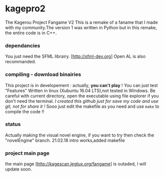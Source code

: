 # kagepro2
The Kagerou Project Fangame V2
This is a remake of a faname that I made with my community.The version 1 was written in Python but in this remake, the entire code is in C++.

### dependancies
You just need the SFML librairy. [http://sfml-dev.org]  Open AL is also recommanded.


### compiling - download binairies
This project is in developement : actually, **you can't play** ! You can just test "Features"
Written in linux (Xubuntu 16.04 LTS),not tested in Windows.
Be careful with current directory, open the executable using file explorer if you don't need the terminal.
*I created this github just for save my code and use git, not for share it !*
Sooo just edit the makefile as you need and use `make` to compile the code !!

### status
Actually making the visual novel engine, if you want to try then check the "novelEngine" branch.
21.02.18 intro works,added makefile

### project main page
the main page [http://kagescan.legtux.org/fangame] is outaded, I will update soon.
